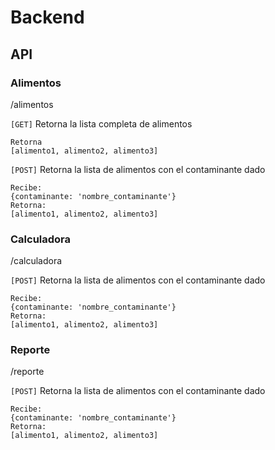 # Backend

## API
### Alimentos
/alimentos

`[GET]` Retorna la lista completa de alimentos
```
Retorna
[alimento1, alimento2, alimento3]
```

`[POST]` Retorna la lista de alimentos con el contaminante dado
```
Recibe:
{contaminante: 'nombre_contaminante'}
Retorna:
[alimento1, alimento2, alimento3]
```

### Calculadora
/calculadora

`[POST]` Retorna la lista de alimentos con el contaminante dado

```
Recibe:
{contaminante: 'nombre_contaminante'}
Retorna:
[alimento1, alimento2, alimento3]
```

### Reporte
/reporte

`[POST]` Retorna la lista de alimentos con el contaminante dado

```
Recibe:
{contaminante: 'nombre_contaminante'}
Retorna:
[alimento1, alimento2, alimento3]
```
